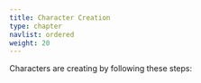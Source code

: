```yaml
---
title: Character Creation
type: chapter
navlist: ordered
weight: 20
---
```


Characters are creating by following these steps:
